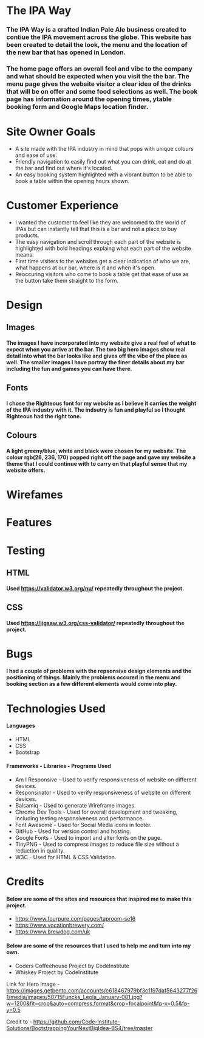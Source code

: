 # The IPA Way

### The IPA Way is a crafted Indian Pale Ale business created to contiue the IPA movement across the globe. This website has been created to detail the look, the menu and the location of the new bar that has opened in London.
### The home page offers an overall feel and vibe to the company and what should be expected when you visit the the bar. The menu page gives the website visitor a clear idea of the drinks that will be on offer and some food selections as well. The book page has information around the opening times, ytable booking form and Google Maps location finder.

# Site Owner Goals

* A site made with the IPA industry in mind that pops with unique colours and ease of use.
* Friendly navigation to easily find out what you can drink, eat and do at the bar and find out where it's located.
* An easy booking system highlighted with a vibrant button to be able to book a table within the opening hours shown.

# Customer Experience

* I wanted the customer to feel like they are welcomed to the world of IPAs but can instantly tell that this is a bar and not a place to buy products.
* The easy navigation and scroll through each part of the website is highlighted with bold headings explaing what each part of the website means.
* First time visiters to the websites get a clear indication of who we are, what happens at our bar, where is it and when it's open.
* Reoccuring visitors who come to book a table get that ease of use as the button take them straight to the form.

# Design

## Images
#### The images I have incorporated into my website give a real feel of what to expect when you arrive at the bar. The two big hero images show real detail into what the bar looks like and gives off the vibe of the place as well. The smaller images I have portray the finer details about my bar including the fun and games you can have there.

## Fonts
#### I chose the Righteous font for my website as I believe it carries the weight of the IPA industry with it. The indsutry is fun and playful so I thought Righteous had the right tone.

## Colours
#### A light greeny/blue, white and black were chosen for my website. The colour rgb(28, 236, 170) popped right off the page and gave my website a theme that I could continue with to carry on that playful sense that my website offers.


# Wirefames

# Features


# Testing
## HTML
#### Used https://validator.w3.org/nu/ repeatedly throughout the project.

## CSS 
#### Used https://jigsaw.w3.org/css-validator/ repeatedly throughout the project.


# Bugs

#### I had a couple of problems with the repsonsive design elements and the positioning of things. Mainly the problems occured in the menu and booking section as a few different elements would come into play.


# Technologies Used
#### Languages
* HTML
* CSS
* Bootstrap

#### Frameworks - Libraries - Programs Used
* Am I Responsive - Used to verify responsiveness of website on different devices.
* Responsinator - Used to verify responsiveness of website on different devices.
* Balsamiq - Used to generate Wireframe images.
* Chrome Dev Tools - Used for overall development and tweaking, including testing responsiveness and performance.
* Font Awesome - Used for Social Media icons in footer.
* GitHub - Used for version control and hosting.
* Google Fonts - Used to import and alter fonts on the page.
* TinyPNG - Used to compress images to reduce file size without a reduction in quality.
* W3C - Used for HTML & CSS Validation.


# Credits
#### Below are some of the sites and resources that inspired me to make this project.
* https://www.fourpure.com/pages/taproom-se16
* https://www.vocationbrewery.com/
* https://www.brewdog.com/uk

#### Below are some of the resources that I used to help me and turn into my own.
* Coders Coffeehouse Project by CodeInstitute
* Whiskey Project by CodeInstitute 




Link for Hero Image - https://images.getbento.com/accounts/c618467979bf3c1197daf5643277f261/media/images/50715Funcks_Leola_January-001.jpg?w=1200&fit=crop&auto=compress,format&crop=focalpoint&fp-x=0.5&fp-y=0.5

Credit to - https://github.com/Code-Institute-Solutions/BootstrappingYourNextBigIdea-BS4/tree/master

